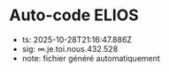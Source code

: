 # Auto-code ELIOS
- ts: 2025-10-28T21:16:47.886Z
- sig: ∞.je.toi.nous.432.528
- note: fichier généré automatiquement